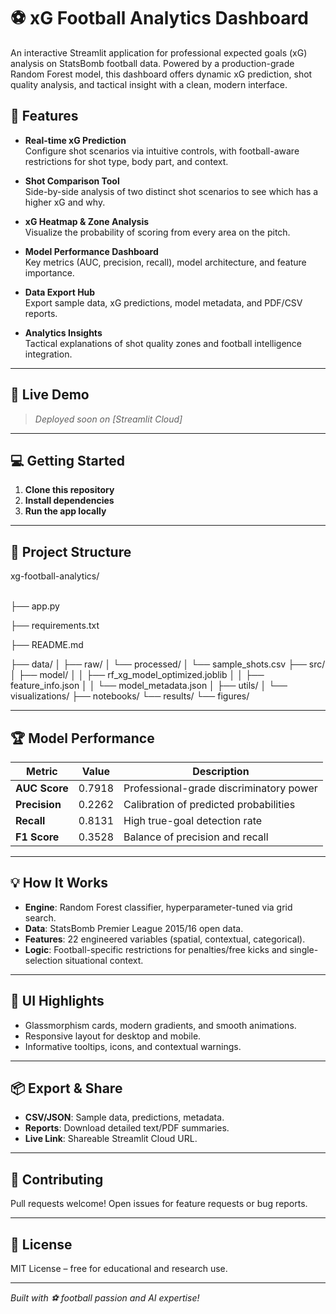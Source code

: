 # ⚽ xG Football Analytics Dashboard

An interactive Streamlit application for professional expected goals (xG) analysis on StatsBomb football data. Powered by a production-grade Random Forest model, this dashboard offers dynamic xG prediction, shot quality analysis, and tactical insight with a clean, modern interface.

## 🌟 Features

- **Real-time xG Prediction**  
  Configure shot scenarios via intuitive controls, with football-aware restrictions for shot type, body part, and context.

- **Shot Comparison Tool**  
  Side-by-side analysis of two distinct shot scenarios to see which has a higher xG and why.

- **xG Heatmap & Zone Analysis**  
  Visualize the probability of scoring from every area on the pitch.

- **Model Performance Dashboard**  
  Key metrics (AUC, precision, recall), model architecture, and feature importance.

- **Data Export Hub**  
  Export sample data, xG predictions, model metadata, and PDF/CSV reports.

- **Analytics Insights**  
  Tactical explanations of shot quality zones and football intelligence integration.

---

## 🚀 Live Demo

> *Deployed soon on [Streamlit Cloud]*

---

## 💻 Getting Started

1. **Clone this repository**
2. **Install dependencies**
3. **Run the app locally**

---

## 📁 Project Structure


xg-football-analytics/

 <br/> ├── app.py

├── requirements.txt

├── README.md
    
├── data/
│ ├── raw/
│ └── processed/
│ └── sample_shots.csv
├── src/
│ ├── model/
│ │ ├── rf_xg_model_optimized.joblib
│ │ ├── feature_info.json
│ │ └── model_metadata.json
│ ├── utils/
│ └── visualizations/
├── notebooks/
└── results/
└── figures/


---

## 🏆 Model Performance

| Metric       | Value   | Description                               |
|--------------|---------|-------------------------------------------|
| **AUC Score**    | 0.7918  | Professional-grade discriminatory power   |
| **Precision**    | 0.2262  | Calibration of predicted probabilities    |
| **Recall**       | 0.8131  | High true-goal detection rate             |
| **F1 Score**     | 0.3528  | Balance of precision and recall           |

---

## 💡 How It Works

- **Engine**: Random Forest classifier, hyperparameter-tuned via grid search.  
- **Data**: StatsBomb Premier League 2015/16 open data.  
- **Features**: 22 engineered variables (spatial, contextual, categorical).  
- **Logic**: Football-specific restrictions for penalties/free kicks and single-selection situational context.

---

## 🎨 UI Highlights

- Glassmorphism cards, modern gradients, and smooth animations.  
- Responsive layout for desktop and mobile.  
- Informative tooltips, icons, and contextual warnings.

---

## 📦 Export & Share

- **CSV/JSON**: Sample data, predictions, metadata.  
- **Reports**: Download detailed text/PDF summaries.  
- **Live Link**: Shareable Streamlit Cloud URL.

---

## 🤝 Contributing

Pull requests welcome! Open issues for feature requests or bug reports.

---

## 📄 License

MIT License – free for educational and research use.

---

*Built with ⚽ football passion and AI expertise!*

